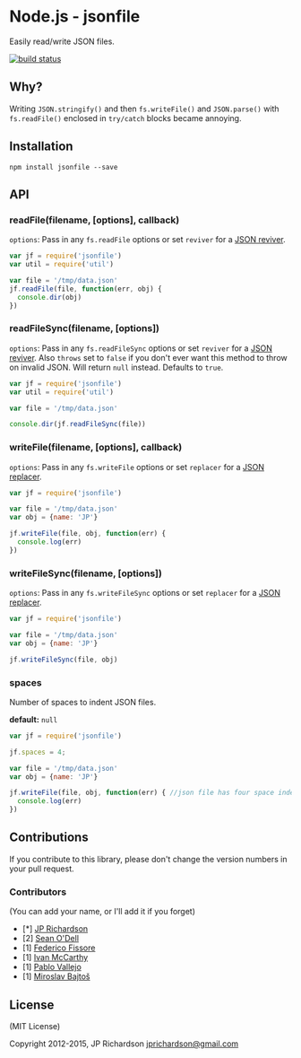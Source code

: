 Node.js - jsonfile
================

Easily read/write JSON files.

[![build status](https://secure.travis-ci.org/jprichardson/node-jsonfile.svg)](http://travis-ci.org/jprichardson/node-jsonfile)


Why?
----

Writing `JSON.stringify()` and then `fs.writeFile()` and `JSON.parse()` with `fs.readFile()` enclosed in `try/catch` blocks became annoying.



Installation
------------

    npm install jsonfile --save



API
---

### readFile(filename, [options], callback)

`options`: Pass in any `fs.readFile` options or set `reviver` for a [JSON reviver](https://developer.mozilla.org/en-US/docs/Web/JavaScript/Reference/Global_Objects/JSON/parse).


```js
var jf = require('jsonfile')
var util = require('util')

var file = '/tmp/data.json'
jf.readFile(file, function(err, obj) {
  console.dir(obj)
})
```


### readFileSync(filename, [options])

`options`: Pass in any `fs.readFileSync` options or set `reviver` for a [JSON reviver](https://developer.mozilla.org/en-US/docs/Web/JavaScript/Reference/Global_Objects/JSON/parse). Also `throws` set to `false` if you don't ever want this method
to throw on invalid JSON. Will return `null` instead. Defaults to `true`.

```js
var jf = require('jsonfile')
var util = require('util')

var file = '/tmp/data.json'

console.dir(jf.readFileSync(file))
```


### writeFile(filename, [options], callback)

`options`: Pass in any `fs.writeFile` options or set `replacer` for a [JSON replacer](https://developer.mozilla.org/en-US/docs/Web/JavaScript/Reference/Global_Objects/JSON/stringify).


```js
var jf = require('jsonfile')

var file = '/tmp/data.json'
var obj = {name: 'JP'}

jf.writeFile(file, obj, function(err) {
  console.log(err)
})
```


### writeFileSync(filename, [options])

`options`: Pass in any `fs.writeFileSync` options or set `replacer` for a [JSON replacer](https://developer.mozilla.org/en-US/docs/Web/JavaScript/Reference/Global_Objects/JSON/stringify).

```js
var jf = require('jsonfile')

var file = '/tmp/data.json'
var obj = {name: 'JP'}

jf.writeFileSync(file, obj)
```


### spaces

Number of spaces to indent JSON files.

**default:** `null`

```js
var jf = require('jsonfile')

jf.spaces = 4;

var file = '/tmp/data.json'
var obj = {name: 'JP'}

jf.writeFile(file, obj, function(err) { //json file has four space indenting now
  console.log(err)
})
```


Contributions
-------------

If you contribute to this library, please don't change the version numbers in your pull request.


### Contributors

(You can add your name, or I'll add it if you forget)

- [*] [JP Richardson](https://github.com/jprichardson)
- [2] [Sean O'Dell](https://github.com/seanodell)
- [1] [Federico Fissore](https://github.com/ffissore)
- [1] [Ivan McCarthy](https://github.com/imcrthy)
- [1] [Pablo Vallejo](https://github.com/PabloVallejo)
- [1] [Miroslav Bajtoš](https://github.com/bajtos)


License
-------

(MIT License)

Copyright 2012-2015, JP Richardson  <jprichardson@gmail.com>





